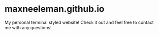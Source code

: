 # maxneeleman.github.io

My personal terminal styled website! 
Check it out and feel free to contact me with any questions!
